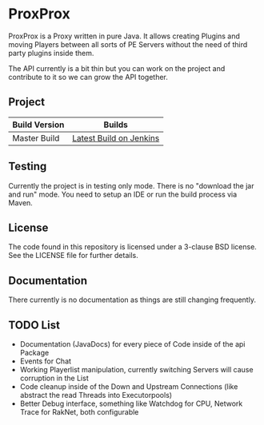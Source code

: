 # ProxProx

ProxProx is a Proxy written in pure Java. It allows creating Plugins and moving Players between all sorts
of PE Servers without the need of third party plugins inside them.

The API currently is a bit thin but you can work on the project and contribute to it so we can grow the API together.

## Project

Build Version | Builds
------------ | -------------|
Master Build | [Latest Build on Jenkins](ci.gomint.io/job/ProxProx/job/master/)

## Testing

Currently the project is in testing only mode. There is no "download the jar and run" mode. You need to setup an IDE or
run the build process via Maven.

## License

The code found in this repository is licensed under a 3-clause BSD license. See the LICENSE file for further
details.

## Documentation

There currently is no documentation as things are still changing frequently.

## TODO List 

* Documentation (JavaDocs) for every piece of Code inside of the api Package
* Events for Chat
* Working Playerlist manipulation, currently switching Servers will cause corruption in the List
* Code cleanup inside of the Down and Upstream Connections (like abstract the read Threads into Executorpools)
* Better Debug interface, something like Watchdog for CPU, Network Trace for RakNet, both configurable

